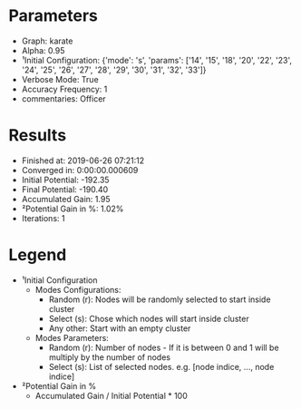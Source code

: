 # Parameters
- Graph:                  karate
- Alpha:                  0.95
- ¹Initial Configuration: {'mode': 's', 'params': ['14', '15', '18', '20', '22', '23', '24', '25', '26', '27', '28', '29', '30', '31', '32', '33']}
- Verbose Mode:           True
- Accuracy Frequency:     1
- commentaries:           Officer

# Results
- Finished at:            2019-06-26 07:21:12
- Converged in:           0:00:00.000609
- Initial Potential:      -192.35
- Final Potential:        -190.40
- Accumulated Gain:       1.95
- ²Potential Gain in %:   1.02%
- Iterations:             1

# Legend
- ¹Initial Configuration
  - Modes Configurations:
    - Random (r): Nodes will be randomly selected to start inside cluster
    - Select (s): Chose which nodes will start inside cluster
    - Any other:  Start with an empty cluster
  - Modes Parameters:
    - Random (r): Number of nodes - If it is between 0 and 1 will be multiply by the number of nodes
    - Select (s): List of selected nodes. e.g. [node indice, ..., node indice]
- ²Potential Gain in %
  - Accumulated Gain / Initial Potential * 100
